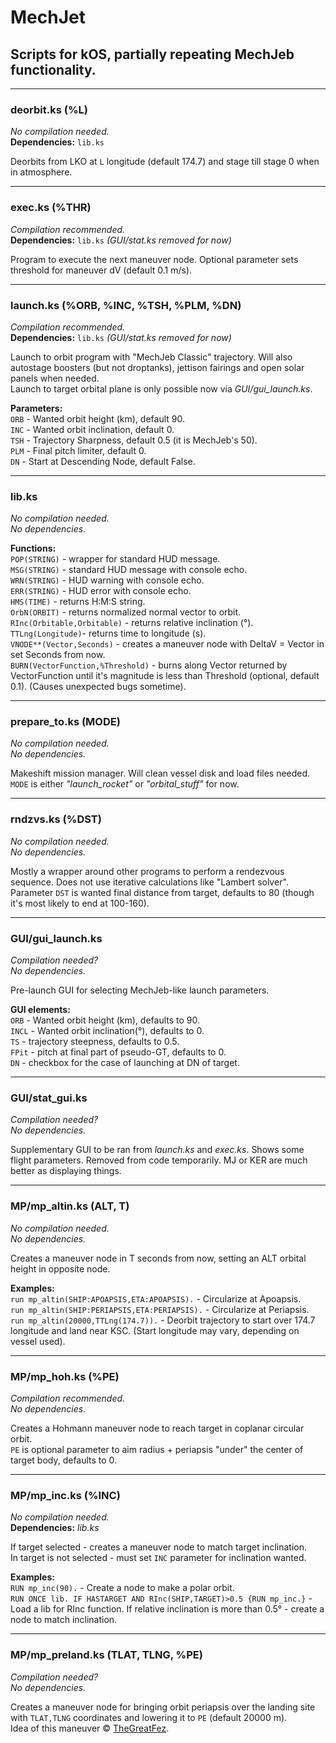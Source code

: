 # MechJet
## Scripts for kOS, partially repeating MechJeb functionality.

***
### deorbit.ks (%L)
_No compilation needed._  
**Dependencies:** `lib.ks`

Deorbits from LKO at `L` longitude (default 174.7) and stage till stage 0 when in atmosphere.

***
### exec.ks (%THR)
_Compilation recommended._  
**Dependencies:** `lib.ks` _(GUI/stat.ks removed for now)_

Program to execute the next maneuver node. Optional parameter sets threshold for maneuver dV (default 0.1 m/s).

***
### launch.ks (%ORB, %INC, %TSH, %PLM, %DN)
_Compilation recommended._  
**Dependencies:** `lib.ks` _(GUI/stat.ks removed for now)_

Launch to orbit program with "MechJeb Classic" trajectory. Will also autostage boosters (but not droptanks), jettison fairings and open solar panels when needed.  
Launch to target orbital plane is only possible now via _GUI/gui_launch.ks_.

**Parameters:**  
`ORB` - Wanted orbit height (km), default 90.  
`INC` - Wanted orbit inclination, default  0.  
`TSH` - Trajectory Sharpness, default 0.5 (it is MechJeb's 50).  
`PLM` - Final pitch limiter, default 0.  
`DN` - Start at Descending Node, default False.  

***
### lib.ks
_No compilation needed.  
No dependencies._

**Functions:**  
`POP(STRING)` - wrapper for standard HUD message.  
`MSG(STRING)` - standard HUD message with console echo.  
`WRN(STRING)` - HUD warning with console echo.  
`ERR(STRING)` - HUD error with console echo.  
`HMS(TIME)` - returns H:M:S string.  
`OrbN(ORBIT)` - returns normalized normal vector to orbit.  
`RInc(Orbitable,Orbitable)` - returns relative inclination (°).  
`TTLng(Longitude)`- returns time to longitude (s).  
`VNODE**(Vector,Seconds)` - creates a maneuver node with DeltaV = Vector in set Seconds from now.  
`BURN(VectorFunction,%Threshold)` - burns along Vector returned by VectorFunction until it's magnitude is less than Threshold (optional, default 0.1). (Causes unexpected bugs sometime).

***
### prepare_to.ks (MODE)
_No compilation needed.  
No dependencies._

Makeshift mission manager. Will clean vessel disk and load files needed.  
`MODE` is either *"launch_rocket"* or *"orbital_stuff"* for now.

***
### rndzvs.ks (%DST)
_No compilation needed.  
No dependencies._

Mostly a wrapper around other programs to perform a rendezvous sequence. Does not use iterative calculations like "Lambert solver".
Parameter `DST` is wanted final distance from target, defaults to 80 (though it's most likely to end at 100-160).

***
### GUI/gui_launch.ks
_Compilation needed?  
No dependencies._

Pre-launch GUI for selecting MechJeb-like launch parameters.

**GUI elements:**  
`ORB` - Wanted orbit height (km), defaults to 90.  
`INCL` - Wanted orbit inclination(°), defaults to 0.  
`TS` - trajectory steepness, defaults to 0.5.  
`FPit` - pitch at final part of pseudo-GT, defaults to 0.  
`DN` - checkbox for the case of launching at DN of target.  

***
### GUI/stat_gui.ks
_Compilation needed?  
No dependencies._

Supplementary GUI to be ran from _launch.ks_ and _exec.ks_. Shows some flight parameters. 
Removed from code temporarily. MJ or KER are much better as displaying things.

***
### MP/mp_altin.ks (ALT, T)
_No compilation needed.  
No dependencies._

Creates a maneuver node in T seconds from now, setting an ALT orbital height in opposite node.

**Examples:**  
`run mp_altin(SHIP:APOAPSIS,ETA:APOAPSIS).` - Circularize at Apoapsis.  
`run mp_altin(SHIP:PERIAPSIS,ETA:PERIAPSIS).` - Circularize at Periapsis.  
`run mp_altin(20000,TTLng(174.7)).` - Deorbit trajectory to start over 174.7 longitude and land near KSC. (Start longitude may vary, depending on vessel used).  

***
### MP/mp_hoh.ks (%PE)
_Compilation recommended.  
No dependencies._

Creates a Hohmann maneuver node to reach target in coplanar circular orbit.  
`PE` is optional parameter to aim radius + periapsis "under" the center of target body, defaults to 0.

***
### MP/mp_inc.ks (%INC)
_No compilation needed._  
**Dependencies:** _lib.ks_

If target selected - creates a maneuver node to match target inclination.  
In target is not selected - must set `INC` parameter for inclination wanted.

**Examples:**  
`RUN mp_inc(90).` - Create a node to make a polar orbit.  
`RUN ONCE lib. IF HASTARGET AND RInc(SHIP,TARGET)>0.5 {RUN mp_inc.}` - Load a lib for RInc function. If relative inclination is more than 0.5° - create a node to match inclination.

***
### MP/mp_preland.ks (TLAT, TLNG, %PE)
_Compilation needed?  
No dependencies._

Creates a maneuver node for bringing orbit periapsis over the landing site with `TLAT,TLNG` coordinates and lowering it to `PE` (default 20000 m).  
Idea of this maneuver © [TheGreatFez](https://github.com/TheGreatFez).